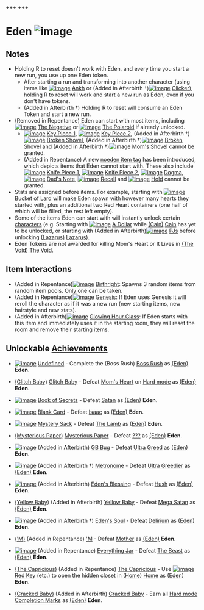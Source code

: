 +++
+++

 # Eden ![image](/image/Eden.png) 

Notes
-------


* Holding R to reset doesn't work with Eden, and every time you start a new run, you use up one Eden token.
	+ After starting a run and transforming into another character (using items like [![image](/image/Ankh.png)](/wiki/Ankh "Ankh") [Ankh](/wiki/Ankh "Ankh") or (Added in Afterbirth †)[![image](/image/Clicker.png)](/wiki/Clicker "Clicker") [Clicker](/wiki/Clicker "Clicker")), holding R to reset will work and start a new run as Eden, even if you don't have tokens.
	+ (Added in Afterbirth †) Holding R to reset will consume an Eden Token and start a new run.
* (Removed in Repentance) Eden can start with most items, including [![image](/image/The_Negative.png)](/wiki/The_Negative "The Negative") [The Negative](/wiki/The_Negative "The Negative") or [![image](/image/The_Polaroid.png)](/wiki/The_Polaroid "The Polaroid") [The Polaroid](/wiki/The_Polaroid "The Polaroid") if already unlocked.
	+ [![image](/image/Key_Piece_1.png)](/wiki/Key_Piece_1 "Key Piece 1") [Key Piece 1](/wiki/Key_Piece_1 "Key Piece 1"), [![image](/image/Key_Piece_2.png)](/wiki/Key_Piece_2 "Key Piece 2") [Key Piece 2](/wiki/Key_Piece_2 "Key Piece 2"), (Added in Afterbirth †)[![image](/image/Broken_Shovel.png)](/wiki/Broken_Shovel "Broken Shovel") [Broken Shovel](/wiki/Broken_Shovel "Broken Shovel"), (Added in Afterbirth †)[![image](/image/Broken_Shovel.png)](/wiki/Broken_Shovel "Broken Shovel") [Broken Shovel](/wiki/Broken_Shovel "Broken Shovel") and (Added in Afterbirth †)[![image](/image/Mom%27s_Shovel.png)](/wiki/Mom%27s_Shovel "Mom's Shovel") [Mom's Shovel](/wiki/Mom%27s_Shovel "Mom's Shovel") cannot be granted.
	+ (Added in Repentance) A new [noeden item tag](/wiki/Item_Tags_noeden "Item Tags noeden") has been introduced, which depicts items that Eden cannot start with. These also include [![image](/image/Knife_Piece_1.png)](/wiki/Knife_Piece_1 "Knife Piece 1") [Knife Piece 1](/wiki/Knife_Piece_1 "Knife Piece 1"), [![image](/image/Knife_Piece_2.png)](/wiki/Knife_Piece_2 "Knife Piece 2") [Knife Piece 2](/wiki/Knife_Piece_2 "Knife Piece 2"), [![image](/image/Dogma_(Item).png)](/wiki/Dogma_(Item) "Dogma") [Dogma](/wiki/Dogma_(Item) "Dogma (Item)"), [![image](/image/Dad%27s_Note.png)](/wiki/Dad%27s_Note "Dad's Note") [Dad's Note](/wiki/Dad%27s_Note "Dad's Note"), [![image](/image/Recall.png)](/wiki/Recall "Recall") [Recall](/wiki/Recall "Recall") and [![image](/image/Hold.png)](/wiki/Hold "Hold") [Hold](/wiki/Hold "Hold") cannot be granted.
* Stats are assigned before items. For example, starting with [![image](/image/Bucket_of_Lard.png)](/wiki/Bucket_of_Lard "Bucket of Lard") [Bucket of Lard](/wiki/Bucket_of_Lard "Bucket of Lard") will make Eden spawn with however many hearts they started with, plus an additional two Red Heart containers (one half of which will be filled, the rest left empty).
* Some of the items Eden can start with will instantly unlock certain [characters](/wiki/Character "Character") (e.g. Starting with [![image](/image/A_Dollar.png)](/wiki/A_Dollar "A Dollar") [A Dollar](/wiki/A_Dollar "A Dollar") while  [(Cain)](/wiki/Cain "Cain") [Cain](/wiki/Cain "Cain") has yet to be unlocked, or starting with (Added in Afterbirth)[![image](/image/PJs.png)](/wiki/PJs "PJs") [PJs](/wiki/PJs "PJs") before unlocking  [(Lazarus)](/wiki/Lazarus "Lazarus") [Lazarus](/wiki/Lazarus "Lazarus")).
* Eden Tokens are not awarded for killing Mom's Heart or It Lives in [(The Void)](/wiki/The_Void "The Void") [The Void](/wiki/The_Void "The Void").


Item Interactions
-------------------


* (Added in Repentance)[![image](/image/Birthright.png)](/wiki/Birthright "Birthright") [Birthright](/wiki/Birthright "Birthright"): Spawns 3 random items from random item pools. Only one can be taken.
* (Added in Repentance)[![image](/image/Genesis.png)](/wiki/Genesis "Genesis") [Genesis](/wiki/Genesis "Genesis"): If Eden uses Genesis it will reroll the character as if it was a new run (new starting items, new hairstyle and new stats).
* (Added in Afterbirth)[![image](/image/Glowing_Hour_Glass.png)](/wiki/Glowing_Hour_Glass "Glowing Hour Glass") [Glowing Hour Glass](/wiki/Glowing_Hour_Glass "Glowing Hour Glass"): If Eden starts with this item and immediately uses it in the starting room, they will reset the room and remove their starting items.


Unlockable [Achievements](/wiki/Achievements "Achievements")
--------------------------------------------------------------


* [![image](/image/Undefined.png)](/wiki/Undefined "Undefined")  [Undefined](/wiki/Undefined "Undefined") - Complete the (Boss Rush) [Boss Rush](/wiki/Boss_Rush "Boss Rush") as  [(Eden)](/wiki/Eden "Eden") **Eden**.


* [(Glitch Baby)](/wiki/Babies "Glitch Baby")  [Glitch Baby](/wiki/Babies "Babies") - Defeat [Mom's Heart](/wiki/Mom%27s_Heart "Mom's Heart") on [Hard mode](/wiki/Hard_mode "Hard mode") as  [(Eden)](/wiki/Eden "Eden") **Eden**.


* [![image](/image/Book_of_Secrets.png)](/wiki/Book_of_Secrets "Book of Secrets")  [Book of Secrets](/wiki/Book_of_Secrets "Book of Secrets") - Defeat [Satan](/wiki/Satan "Satan") as  [(Eden)](/wiki/Eden "Eden") **Eden**.


* [![image](/image/Blank_Card.png)](/wiki/Blank_Card "Blank Card")  [Blank Card](/wiki/Blank_Card "Blank Card") - Defeat [Isaac](/wiki/Isaac_(Boss) "Isaac (Boss)") as  [(Eden)](/wiki/Eden "Eden") **Eden**.


* [![image](/image/Mystery_Sack.png)](/wiki/Mystery_Sack "Mystery Sack")  [Mystery Sack](/wiki/Mystery_Sack "Mystery Sack") - Defeat [The Lamb](/wiki/The_Lamb "The Lamb") as  [(Eden)](/wiki/Eden "Eden") **Eden**.


* [(Mysterious Paper)](/wiki/Mysterious_Paper "Mysterious Paper")  [Mysterious Paper](/wiki/Mysterious_Paper "Mysterious Paper") - Defeat [???](/wiki/%3F%3F%3F_(Boss) "??? (Boss)") as  [(Eden)](/wiki/Eden "Eden") **Eden**.


* [![image](/image/GB_Bug.png)](/wiki/GB_Bug "GB Bug") (Added in Afterbirth) [GB Bug](/wiki/GB_Bug "GB Bug") - Defeat [Ultra Greed](/wiki/Ultra_Greed "Ultra Greed") as  [(Eden)](/wiki/Eden "Eden") **Eden**.


* [![image](/image/Metronome.png)](/wiki/Metronome "Metronome") (Added in Afterbirth †) [Metronome](/wiki/Metronome "Metronome") - Defeat [Ultra Greedier](/wiki/Ultra_Greedier "Ultra Greedier") as  [(Eden)](/wiki/Eden "Eden") **Eden**.


* [![image](/image/Eden%27s_Blessing.png)](/wiki/Eden%27s_Blessing "Eden's Blessing") (Added in Afterbirth) [Eden's Blessing](/wiki/Eden%27s_Blessing "Eden's Blessing") - Defeat [Hush](/wiki/Hush "Hush") as  [(Eden)](/wiki/Eden "Eden") **Eden**.


* [(Yellow Baby)](/wiki/Babies "Yellow Baby") (Added in Afterbirth) [Yellow Baby](/wiki/Babies "Babies") - Defeat [Mega Satan](/wiki/Mega_Satan "Mega Satan") as  [(Eden)](/wiki/Eden "Eden") **Eden**.


* [![image](/image/Eden%27s_Soul.png)](/wiki/Eden%27s_Soul "Eden's Soul") (Added in Afterbirth †) [Eden's Soul](/wiki/Eden%27s_Soul "Eden's Soul") - Defeat [Delirium](/wiki/Delirium "Delirium") as  [(Eden)](/wiki/Eden "Eden") **Eden**.


* [('M)](/wiki/%27M "'M") (Added in Repentance) ['M](/wiki/%27M "'M") - Defeat [Mother](/wiki/Mother "Mother") as  [(Eden)](/wiki/Eden "Eden") **Eden**.


* [![image](/image/Everything_Jar.png)](/wiki/Everything_Jar "Everything Jar") (Added in Repentance) [Everything Jar](/wiki/Everything_Jar "Everything Jar") - Defeat [The Beast](/wiki/The_Beast "The Beast") as  [(Eden)](/wiki/Eden "Eden") **Eden**.


* [(The Capricious)](/wiki/Tainted_Eden "The Capricious") (Added in Repentance) [The Capricious](/wiki/Tainted_Eden "Tainted Eden") - Use [![image](/image/Red_Key.png)](/wiki/Red_Key "Red Key") [Red Key](/wiki/Red_Key "Red Key") (etc.) to open the hidden closet in [(Home)](/wiki/Home "Home") [Home](/wiki/Home "Home") as  [(Eden)](/wiki/Eden "Eden") **Eden**.


* [(Cracked Baby)](/wiki/Babies "Cracked Baby") (Added in Afterbirth) [Cracked Baby](/wiki/Babies "Babies") - Earn all [Hard mode](/wiki/Hard_mode "Hard mode") [Completion Marks](/wiki/Completion_Mark "Completion Mark") as  [(Eden)](/wiki/Eden "Eden") **Eden**.

